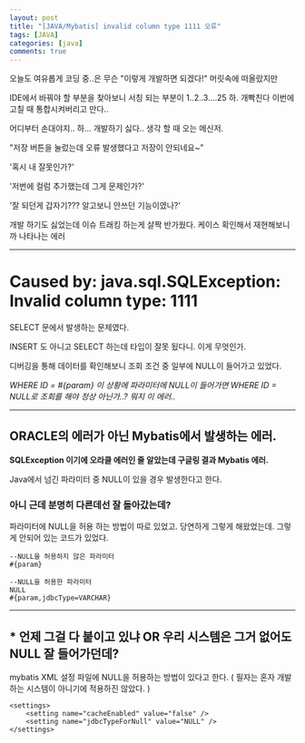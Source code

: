 ```yaml
---
layout: post
title: "[JAVA/Mybatis] invalid column type 1111 오류"
tags: [JAVA]
categories: [java]
comments: true
---
```


오늘도 여유롭게 코딩 중..은 무슨 "이렇게 개발하면 되겠다!" 머릿속에 떠올랐지만

IDE에서 바꿔야 할 부분을 찾아보니 서칭 되는 부분이 1..2..3....25 하. 개빡친다 이번에 고칠 때 통합시켜버리고 만다..

어디부터 손대야지.. 하... 개발하기 싫다.. 생각 할 때 오는 메신저.

"저장 버튼을 눌렀는데 오류 발생했다고 저장이 안되네요~"

'혹시 내 잘못인가?'

'저번에 컬럼 추가했는데 그게 문제인가?'

'잘 되던게 갑자기??? 알고보니 안쓰던 기능이였나?' 

개발 하기도 싫었는데 이슈 트래킹 하는게 살짝 반가웠다. 케이스 확인해서 재현해보니까 나타나는 에러

-----

# Caused by: java.sql.SQLException: Invalid column type: 1111

SELECT 문에서 발생하는 문제였다.

INSERT 도 아니고 SELECT 하는데 타입이 잘못 됬다니. 이게 무엇인가.

디버깅을 통해 데이터를 확인해보니 조회 조건 중 일부에 NULL이 들어가고 있었다.

*WHERE ID = #{param} 이 상황에 파라미터에 NULL이 들어가면 WHERE ID = NULL로 조회를 해야 정상 아닌가..? 뭐지 이 에러..*

----

## ORACLE의 에러가 아닌 Mybatis에서 발생하는 에러.

**SQLException 이기에 오라클 에러인 줄 알았는데 구글링 결과 Mybatis 에러.**

Java에서 넘긴 파라미터 중 NULL이 있을 경우 발생한다고 한다.

### 아니 근데 분명히 다른데선 잘 돌아갔는데?

파라미터에 NULL을 허용 하는 방법이 따로 있었고. 당연하게 그렇게 해왔었는데. 그렇게 안되어 있는 코드가 있었다.

```
--NULL을 허용하지 않은 파라미터
#{param}

--NULL을 허용한 파라미터
NULL
#{param,jdbcType=VARCHAR}
```

---

## * 언제 그걸 다 붙이고 있냐 OR 우리 시스템은 그거 없어도 NULL 잘 들어가던데?

mybatis XML 설정 파일에 NULL을 허용하는 방법이 있다고 한다. ( 필자는 혼자 개발하는 시스템이 아니기에 적용하진 않았다. )

```
<settings> 
    <setting name="cacheEnabled" value="false" />
    <setting name="jdbcTypeForNull" value="NULL" /> 
</settings>
```





